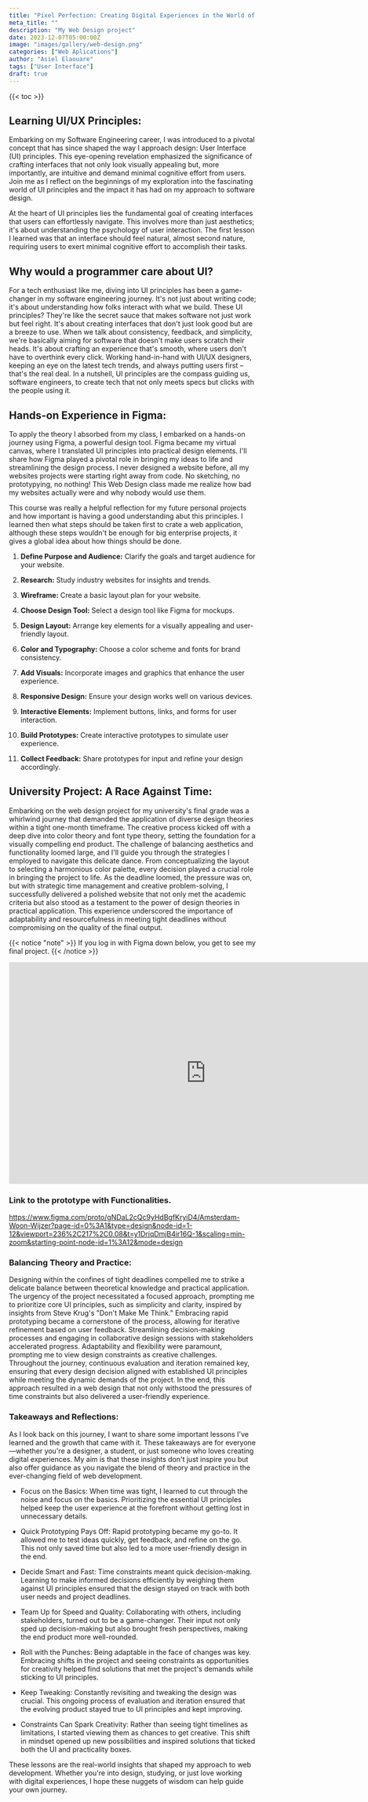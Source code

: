 ```yaml
---
title: "Pixel Perfection: Creating Digital Experiences in the World of Web Design"
meta_title: ""
description: "My Web Design project"
date: 2023-12-07T05:00:00Z
image: "images/gallery/web-design.png"
categories: ["Web Aplications"]
author: "Asiel Elaouare"
tags: ["User Interface"]
draft: true 
---
```


{{< toc >}}


## Learning UI/UX Principles:
Embarking on my Software Engineering career, I was introduced to a pivotal concept that has since shaped the way I approach design: User Interface (UI) principles. This eye-opening revelation emphasized the significance of crafting interfaces that not only look visually appealing but, more importantly, are intuitive and demand minimal cognitive effort from users. Join me as I reflect on the beginnings of my exploration into the fascinating world of UI principles and the impact it has had on my approach to software design.

At the heart of UI principles lies the fundamental goal of creating interfaces that users can effortlessly navigate. This involves more than just aesthetics; it's about understanding the psychology of user interaction. The first lesson I learned was that an interface should feel natural, almost second nature, requiring users to exert minimal cognitive effort to accomplish their tasks.

## Why would a programmer care about UI?

For a tech enthusiast like me, diving into UI principles has been a game-changer in my software engineering journey. It's not just about writing code; it's about understanding how folks interact with what we build. These UI principles? They're like the secret sauce that makes software not just work but feel right. It's about creating interfaces that don't just look good but are a breeze to use. When we talk about consistency, feedback, and simplicity, we're basically aiming for software that doesn't make users scratch their heads. It's about crafting an experience that's smooth, where users don't have to overthink every click. Working hand-in-hand with UI/UX designers, keeping an eye on the latest tech trends, and always putting users first – that's the real deal. In a nutshell, UI principles are the compass guiding us, software engineers, to create tech that not only meets specs but clicks with the people using it.


## Hands-on Experience in Figma:

To apply the theory I absorbed from my class, I embarked on a hands-on journey using Figma, a powerful design tool. Figma became my virtual canvas, where I translated UI principles into practical design elements. I'll share how Figma played a pivotal role in bringing my ideas to life and streamlining the design process. I never designed a website before, all my websites projects were starting right away from code. No sketching, no prototypying, no nothing! This Web Design class made me realize how bad my websites actually were and why nobody would use them. 

This course was really a helpful reflection for my future personal projects and how important is having a good understanding abut this principles. I learned then what steps should be taken first to crate a web application, although these steps wouldn't be enough for big enterprise projects, it gives a global idea about how things should be done. 

1. **Define Purpose and Audience:**
Clarify the goals and target audience for your website.

2. **Research:**
Study industry websites for insights and trends.

3. **Wireframe:**
Create a basic layout plan for your website.

3. **Choose Design Tool:**
Select a design tool like Figma for mockups.

4. **Design Layout:**
Arrange key elements for a visually appealing and user-friendly layout.

5. **Color and Typography:**
Choose a color scheme and fonts for brand consistency.

6. **Add Visuals:**
Incorporate images and graphics that enhance the user experience.

7. **Responsive Design:**
Ensure your design works well on various devices.

8. **Interactive Elements:**
Implement buttons, links, and forms for user interaction.

9. **Build Prototypes:**
Create interactive prototypes to simulate user experience.

10. **Collect Feedback:**
Share prototypes for input and refine your design accordingly.

## University Project: A Race Against Time:

Embarking on the web design project for my university's final grade was a whirlwind journey that demanded the application of diverse design theories within a tight one-month timeframe. The creative process kicked off with a deep dive into color theory and font type theory, setting the foundation for a visually compelling end product. The challenge of balancing aesthetics and functionality loomed large, and I'll guide you through the strategies I employed to navigate this delicate dance. From conceptualizing the layout to selecting a harmonious color palette, every decision played a crucial role in bringing the project to life. As the deadline loomed, the pressure was on, but with strategic time management and creative problem-solving, I successfully delivered a polished website that not only met the academic criteria but also stood as a testament to the power of design theories in practical application. This experience underscored the importance of adaptability and resourcefulness in meeting tight deadlines without compromising on the quality of the final output.

{{< notice "note" >}}
If you log in with Figma down below, you get to see my final project.
{{< /notice >}}


<iframe  style="border: 1px solid rgba(0, 0, 0, 0.1);" width="800" height="450" src="https://www.figma.com/embed?embed_host=share&url=https%3A%2F%2Fwww.figma.com%2Ffile%2FgNDaL2cQc9yHdBgfKryiD4%2FAmsterdam-Woon-Wijzer%3Ftype%3Ddesign%26node-id%3D0%253A1%26mode%3Ddesign%26t%3DBrQrw2lK4w4uYUES-1" allowfullscreen></iframe>


### Link to the prototype with Functionalities.
https://www.figma.com/proto/gNDaL2cQc9yHdBgfKryiD4/Amsterdam-Woon-Wijzer?page-id=0%3A1&type=design&node-id=1-12&viewport=236%2C217%2C0.08&t=y1DriqDmjB4ir16Q-1&scaling=min-zoom&starting-point-node-id=1%3A12&mode=design 

### Balancing Theory and Practice:
Designing within the confines of tight deadlines compelled me to strike a delicate balance between theoretical knowledge and practical application. The urgency of the project necessitated a focused approach, prompting me to prioritize core UI principles, such as simplicity and clarity, inspired by insights from Steve Krug's "Don't Make Me Think." Embracing rapid prototyping became a cornerstone of the process, allowing for iterative refinement based on user feedback. Streamlining decision-making processes and engaging in collaborative design sessions with stakeholders accelerated progress. Adaptability and flexibility were paramount, prompting me to view design constraints as creative challenges. Throughout the journey, continuous evaluation and iteration remained key, ensuring that every design decision aligned with established UI principles while meeting the dynamic demands of the project. In the end, this approach resulted in a web design that not only withstood the pressures of time constraints but also delivered a user-friendly experience.

### Takeaways and Reflections:
As I look back on this journey, I want to share some important lessons I've learned and the growth that came with it. These takeaways are for everyone—whether you're a designer, a student, or just someone who loves creating digital experiences. My aim is that these insights don't just inspire you but also offer guidance as you navigate the blend of theory and practice in the ever-changing field of web development.

- Focus on the Basics:
When time was tight, I learned to cut through the noise and focus on the basics. Prioritizing the essential UI principles helped keep the user experience at the forefront without getting lost in unnecessary details.

- Quick Prototyping Pays Off:
Rapid prototyping became my go-to. It allowed me to test ideas quickly, get feedback, and refine on the go. This not only saved time but also led to a more user-friendly design in the end.

- Decide Smart and Fast:
Time constraints meant quick decision-making. Learning to make informed decisions efficiently by weighing them against UI principles ensured that the design stayed on track with both user needs and project deadlines.

- Team Up for Speed and Quality:
Collaborating with others, including stakeholders, turned out to be a game-changer. Their input not only sped up decision-making but also brought fresh perspectives, making the end product more well-rounded.

- Roll with the Punches:
Being adaptable in the face of changes was key. Embracing shifts in the project and seeing constraints as opportunities for creativity helped find solutions that met the project's demands while sticking to UI principles.

- Keep Tweaking:
Constantly revisiting and tweaking the design was crucial. This ongoing process of evaluation and iteration ensured that the evolving product stayed true to UI principles and kept improving.

- Constraints Can Spark Creativity:
Rather than seeing tight timelines as limitations, I started viewing them as chances to get creative. This shift in mindset opened up new possibilities and inspired solutions that ticked both the UI and practicality boxes.

These lessons are the real-world insights that shaped my approach to web development. Whether you're into design, studying, or just love working with digital experiences, I hope these nuggets of wisdom can help guide your own journey.




